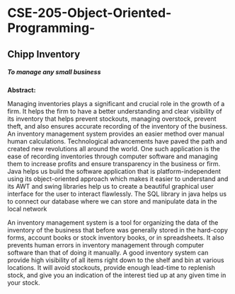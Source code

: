 # CSE-205-Object-Oriented-Programming-
## Chipp Inventory
##### To manage any small business

**Abstract:**

Managing inventories plays a significant and crucial role in the growth of a firm. It helps the firm to have a better understanding and clear visibility of its inventory that helps prevent stockouts, managing overstock, prevent theft, and also ensures accurate recording of the inventory of the business. An inventory management system provides an easier method over manual human calculations. Technological advancements have paved the path and created new revolutions all around the world. One such application is the ease of recording inventories through computer software and managing them to increase profits and ensure transparency in the business or firm. Java helps us build the software application that is platform-independent using its object-oriented approach which makes it easier to understand and its AWT and swing libraries help us to create a beautiful graphical user interface for the user to interact flawlessly. The SQL library in java helps us to connect our database where we can store and manipulate data in the local network
                 
An inventory management system is a tool for organizing the data of the inventory of the business that before was generally stored in the hard-copy forms, account books or stock inventory books, or in spreadsheets. It also prevents human errors in inventory management through computer software than that of doing it manually. A good inventory system can provide high visibility of all items right down to the shelf and bin at various locations. It will avoid stockouts, provide enough lead-time to replenish stock, and give you an indication of the interest tied up at any given time in your stock. 


